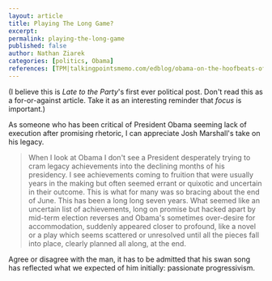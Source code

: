 ```yaml
---
layout: article
title: Playing The Long Game?
excerpt: 
permalink: playing-the-long-game
published: false
author: Nathan Ziarek
categories: [politics, Obama]
references: [TPM|talkingpointsmemo.com/edblog/obama-on-the-hoofbeats-of-history]
---
```


(I believe this is *Late to the Party*'s first ever political post. Don't read this as a for-or-against article. Take it as an interesting reminder that *focus* is important.)

As someone who has been critical of President Obama seeming lack of execution after promising rhetoric, I can appreciate Josh Marshall's take on his legacy.

>When I look at Obama I don't see a President desperately trying to cram legacy achievements into the declining months of his presidency. I see achievements coming to fruition that were usually years in the making but often seemed errant or quixotic and uncertain in their outcome. This is what for many was so bracing about the end of June. This has been a long long seven years. What seemed like an uncertain list of achievements, long on promise but hacked apart by mid-term election reverses and Obama's sometimes over-desire for accommodation, suddenly appeared closer to profound, like a novel or a play which seems scattered or unresolved until all the pieces fall into place, clearly planned all along, at the end.

Agree or disagree with the man, it has to be admitted that his swan song has reflected what we expected of him initially: passionate progressivism.